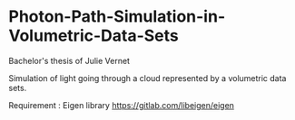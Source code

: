 # Photon-Path-Simulation-in-Volumetric-Data-Sets
Bachelor's thesis of Julie Vernet

Simulation of light going through a cloud represented by a volumetric data sets.

Requirement : Eigen library https://gitlab.com/libeigen/eigen
